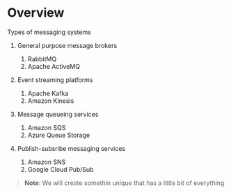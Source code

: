 # Overview

Types of messaging systems

1. General purpose message brokers

   1. RabbitMQ
   1. Apache ActiveMQ

1. Event streaming platforms

   1. Apache Kafka
   1. Amazon Kinesis

1. Message queueing services

   1. Amazon SQS
   1. Azure Queue Storage

1. Publish-subsribe messaging services

   1. Amazon SNS
   1. Google Cloud Pub/Sub

> **Note**: We will create somethin unique that has a little bit of everything
